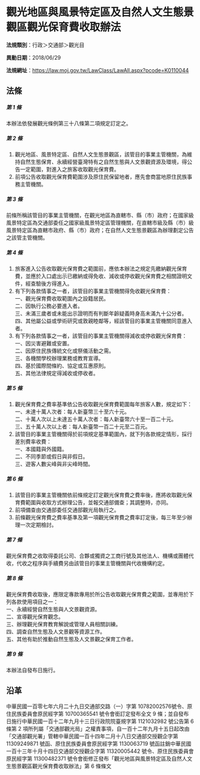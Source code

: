 # 觀光地區與風景特定區及自然人文生態景觀區觀光保育費收取辦法




**法規類別**：行政＞交通部＞觀光目

**異動日期**：2018/06/29  

**法規網址**：https://law.moj.gov.tw/LawClass/LawAll.aspx?pcode=K0110044



## 法條
##### 第 1 條
本辦法依發展觀光條例第三十八條第二項規定訂定之。

##### 第 2 條
1. 觀光地區、風景特定區、自然人文生態景觀區，該管目的事業主管機關，為維持自然生態保育、永續經營臺灣特有之自然生態與人文景觀資源及環境，得公告一定範圍，對進入之旅客收取觀光保育費。
1. 前項公告收取觀光保育費範圍涉及原住民保留地者，應先會商當地原住民族事務主管機關。

##### 第 3 條
前條所稱該管目的事業主管機關，在觀光地區為直轄市、縣（市）政府；在國家級風景特定區為交通部委任之國家級風景特定區管理機關，在直轄市級及縣（市）級風景特定區為直轄市政府、縣（市）政府；在自然人文生態景觀區為辦理劃定公告之該管主管機關。

##### 第 4 條
1. 旅客進入公告收取觀光保育費之範圍前，應依本辦法之規定先繳納觀光保育費，並應於入口處出示已繳納或得免收、減收或停收觀光保育費之相關證明文件，經查驗後方得進入。
1. 有下列各款情事之一者，該管目的事業主管機關得免收觀光保育費：  
一、觀光保育費收取範圍內之設籍居民。  
二、因執行公務必要進入者。  
三、未滿三歲者或未能出示證明而有判斷年齡疑義時身高未滿九十公分者。  
四、其他屬公益或學術研究或敦親睦鄰等，經該管目的事業主管機關同意進入者。
1. 有下列各款情事之一者，該管目的事業主管機關得減收或停收觀光保育費：  
一、因災害避難或安置。  
二、因原住民族傳統文化或祭儀活動之需。  
三、各機關學校辦理業務或教育宣導。  
四、基於國際間條約、協定或互惠原則。  
五、其他法律規定得減收或停收者。

##### 第 5 條
1. 觀光保育費之費率基準依公告收取觀光保育費範圍每年旅客人數，規定如下：  
一、未達十萬人次者：每人新臺幣三十至六十元。  
二、十萬人次以上未達五十萬人次者：每人新臺幣六十至一百二十元。  
三、五十萬人次以上者：每人新臺幣一百二十元至二百元。
1. 該管目的事業主管機關得於前項規定基準範圍內，就下列各款規定情形，採行差別費率收費：  
一、本國籍與外國籍。  
二、不同季節或假日與非假日。  
三、遊客人數尖峰與非尖峰時間。

##### 第 6 條
1. 該管目的事業主管機關依前條規定訂定觀光保育費之費率後，應將收取觀光保育費範圍與收取方式辦理公告，並報交通部備查；其調整時，亦同。
1. 前項備查由交通部委任交通部觀光局執行之。
1. 前條觀光保育費之費率基準及第一項觀光保育費之費率訂定後，每三年至少辦理一次定期檢討。

##### 第 7 條
觀光保育費之收取得委託公司、合夥或獨資之工商行號及其他法人、機構或團體代收，代收之程序與手續費另由該管目的事業主管機關與代收機構約定。

##### 第 8 條
觀光保育費收取後，應限定專款專用於所公告收取觀光保育費之範圍，並專用於下列各款使用項目之一：  
一、永續經營自然生態與人文景觀資源。  
二、宣導觀光保育觀念。  
三、辦理觀光保育教育解說或管理人員相關訓練。  
四、調查自然生態及人文景觀等資源工作。  
五、其他有助於推動自然生態及人文景觀之保育工作者。

##### 第 9 條
本辦法自發布日施行。

## 沿革
中華民國一百零七年六月二十九日交通部交路（一）字第 10782002576號令、原住民族委員會原民經字第 10700365541  號令會銜訂定發布全文 9  條；並自發布日施行中華民國一百十二年九月十三日行政院院臺規字第 1121032982 號公告第 6  條第 2  項所列屬「交通部觀光局」之權責事項，自一百十二年九月十五日起改由「交通部觀光署」管轄中華民國一百十四年二月十八日交通部交授觀企字第 11309249871  號函、原住民族委員會原民經字第 1130063719 號函註銷中華民國一百十三年十月十四日交通部交授觀企字第 11320005442  號令、原住民族委員會原民經字第 11300482371  號令會銜修正發布「觀光地區與風景特定區及自然人文生態景觀區觀光保育費收取辦法」第 6  條條文
